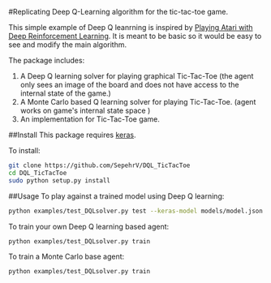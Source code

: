 #Replicating Deep Q-Learning algorithm for the tic-tac-toe game.

This simple example of Deep Q leanrning is inspired by [Playing Atari with Deep Reinforcement Learning](https://www.cs.toronto.edu/~vmnih/docs/dqn.pdf). It is meant to be basic so it would be easy to see and modify the main algorithm. 

The package includes: 
1. A Deep Q learning solver for playing graphical Tic-Tac-Toe (the agent only sees an image of the board and does not have access to the internal state of the game.)
2. A Monte Carlo based Q learning solver for playing Tic-Tac-Toe. (agent works on game's internal state space )
3. An implementation for Tic-Tac-Toe game. 

##Install
This package requires [keras](https://github.com/fchollet/keras).

To install:
```bash
git clone https://github.com/SepehrV/DQL_TicTacToe
cd DQL_TicTacToe
sudo python setup.py install
```

##Usage
To play against a trained model using Deep Q learning:
```bash
python examples/test_DQLsolver.py test --keras-model models/model.json --keras-weights models/model_weights.h5
```

To train your own Deep Q learning based agent:
```bash
python examples/test_DQLsolver.py train
```

To train a Monte Carlo base agent:
```bash
python examples/test_DQLsolver.py train
```


